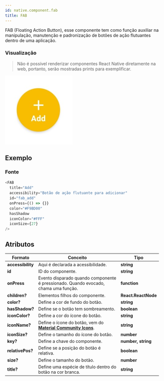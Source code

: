 ```yaml
---
id: native.component.fab
title: FAB
---
```


<!-- Component declaration begin -->

<!-- Component declaration end -->

<!-- Documentation begin -->

FAB (Floating Action Button), esse componente tem como função auxiliar na manipulação, manutenção e padronização de botões de ação flutuantes dentro de uma aplicação.

### Visualização
> Não é possível renderizar componentes React Native diretamente na web, portanto, serão mostradas prints para exemplificar.

![button](../static/img/screenshots/fab.jpg)

## Exemplo

### Fonte

```javascript
<FAB
  title="Add"
  accessibility="Botão de ação flutuante para adicionar"
  id="fab_add"
  onPress={() => {}}
  color="#F9BD00"
  hasShadow
  iconColor="#FFF"
  iconSize={27}
/>
```


## Atributos

| Formato            | Conceito                                                                                                | Tipo                 |
| ------------------ | ------------------------------------------------------------------------------------------------------- | -------------------- |
| **accessibility**       | Aqui é declarada a acessibilidade.       | **string**   |
| **id**         | ID do componente. | **string**    |
| **onPress**   | Evento disparado quando componente é pressionado. Quando evocado, chama uma função. | **function**        |
| **children?** | Elementos filhos do componente.                                                     | **React.ReactNode** |
| **color?** 	| Define a cor de fundo do botão. 	| **string** 	|
| **hasShadow?**      | Define se o botão tem sombreamento.             | **boolean**  |
| **iconColor?** 	| Define a cor do ícone do botão. 	| **string** 	|
| **iconName?** 	| Define o ícone do botão,  vem do [**Material Community Icons**](https://oblador.github.io/react-native-vector-icons/). 	| **string** 	|
| **iconSize?** 	| Define o tamanho do ícone do botão. 	| **number** 	|
| **key?** 	| Define a chave do componente. 	| **number, string** 	|
| **relativePos?**      | Define se a posição do botão é relativa.             | **boolean**  |
| **size?** 	| Define o tamanho do botão. 	| **number** 	|
| **title?** 	| Define uma espécie de título dentro do botão na cor branca. 	| **string** 	|

<!-- Documentation end -->
